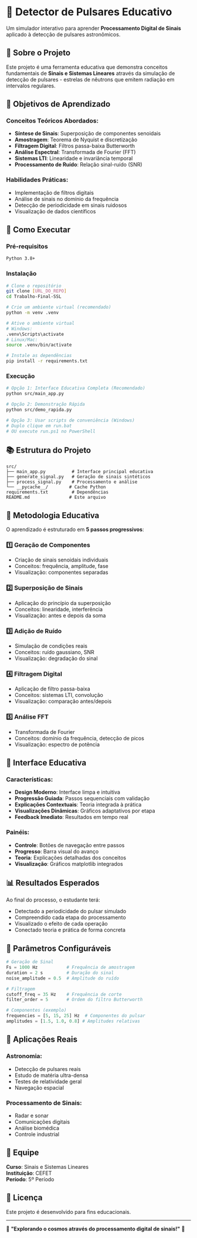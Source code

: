 # 🌟 Detector de Pulsares Educativo

Um simulador interativo para aprender **Processamento Digital de Sinais** aplicado à detecção de pulsares astronômicos.

## 📖 Sobre o Projeto

Este projeto é uma ferramenta educativa que demonstra conceitos fundamentais de **Sinais e Sistemas Lineares** através da simulação de detecção de pulsares - estrelas de nêutrons que emitem radiação em intervalos regulares.

## 🎯 Objetivos de Aprendizado

### Conceitos Teóricos Abordados:
- **Síntese de Sinais**: Superposição de componentes senoidais
- **Amostragem**: Teorema de Nyquist e discretização
- **Filtragem Digital**: Filtros passa-baixa Butterworth
- **Análise Espectral**: Transformada de Fourier (FFT)
- **Sistemas LTI**: Linearidade e invariância temporal
- **Processamento de Ruído**: Relação sinal-ruído (SNR)

### Habilidades Práticas:
- Implementação de filtros digitais
- Análise de sinais no domínio da frequência
- Detecção de periodicidade em sinais ruidosos
- Visualização de dados científicos

## 🚀 Como Executar

### Pré-requisitos
```bash
Python 3.8+
```

### Instalação
```bash
# Clone o repositório
git clone [URL_DO_REPO]
cd Trabalho-Final-SSL

# Crie um ambiente virtual (recomendado)
python -m venv .venv

# Ative o ambiente virtual
# Windows:
.venv\Scripts\activate
# Linux/Mac:
source .venv/bin/activate

# Instale as dependências
pip install -r requirements.txt
```

### Execução
```bash
# Opção 1: Interface Educativa Completa (Recomendado)
python src/main_app.py

# Opção 2: Demonstração Rápida
python src/demo_rapida.py

# Opção 3: Usar scripts de conveniência (Windows)
# Duplo clique em run.bat
# OU execute run.ps1 no PowerShell
```

## 📚 Estrutura do Projeto

```
src/
├── main_app.py          # Interface principal educativa
├── generate_signal.py   # Geração de sinais sintéticos
├── process_signal.py    # Processamento e análise
└── __pycache__/        # Cache Python
requirements.txt         # Dependências
README.md               # Este arquivo
```

## 🔬 Metodologia Educativa

O aprendizado é estruturado em **5 passos progressivos**:

### 1️⃣ **Geração de Componentes**
- Criação de sinais senoidais individuais
- Conceitos: frequência, amplitude, fase
- Visualização: componentes separadas

### 2️⃣ **Superposição de Sinais**
- Aplicação do princípio da superposição
- Conceitos: linearidade, interferência
- Visualização: antes e depois da soma

### 3️⃣ **Adição de Ruído**
- Simulação de condições reais
- Conceitos: ruído gaussiano, SNR
- Visualização: degradação do sinal

### 4️⃣ **Filtragem Digital**
- Aplicação de filtro passa-baixa
- Conceitos: sistemas LTI, convolução
- Visualização: comparação antes/depois

### 5️⃣ **Análise FFT**
- Transformada de Fourier
- Conceitos: domínio da frequência, detecção de picos
- Visualização: espectro de potência

## 🎨 Interface Educativa

### Características:
- **Design Moderno**: Interface limpa e intuitiva
- **Progressão Guiada**: Passos sequenciais com validação
- **Explicações Contextuais**: Teoria integrada à prática
- **Visualizações Dinâmicas**: Gráficos adaptativos por etapa
- **Feedback Imediato**: Resultados em tempo real

### Painéis:
- **Controle**: Botões de navegação entre passos
- **Progresso**: Barra visual do avanço
- **Teoria**: Explicações detalhadas dos conceitos
- **Visualização**: Gráficos matplotlib integrados

## 📊 Resultados Esperados

Ao final do processo, o estudante terá:
- Detectado a periodicidade do pulsar simulado
- Compreendido cada etapa do processamento
- Visualizado o efeito de cada operação
- Conectado teoria e prática de forma concreta

## 🔧 Parâmetros Configuráveis

```python
# Geração de Sinal
Fs = 1000 Hz           # Frequência de amostragem
duration = 2 s         # Duração do sinal
noise_amplitude = 0.5  # Amplitude do ruído

# Filtragem
cutoff_freq = 35 Hz    # Frequência de corte
filter_order = 5       # Ordem do filtro Butterworth

# Componentes (exemplo)
frequencies = [5, 15, 25] Hz  # Componentes do pulsar
amplitudes = [1.5, 1.0, 0.8] # Amplitudes relativas
```

## 🌟 Aplicações Reais

### Astronomia:
- Detecção de pulsares reais
- Estudo de matéria ultra-densa
- Testes de relatividade geral
- Navegação espacial

### Processamento de Sinais:
- Radar e sonar
- Comunicações digitais
- Análise biomédica
- Controle industrial

## 👥 Equipe

**Curso**: Sinais e Sistemas Lineares  
**Instituição**: CEFET  
**Período**: 5º Período

## 📝 Licença

Este projeto é desenvolvido para fins educacionais.

---

🌟 **"Explorando o cosmos através do processamento digital de sinais!"** 🌟
